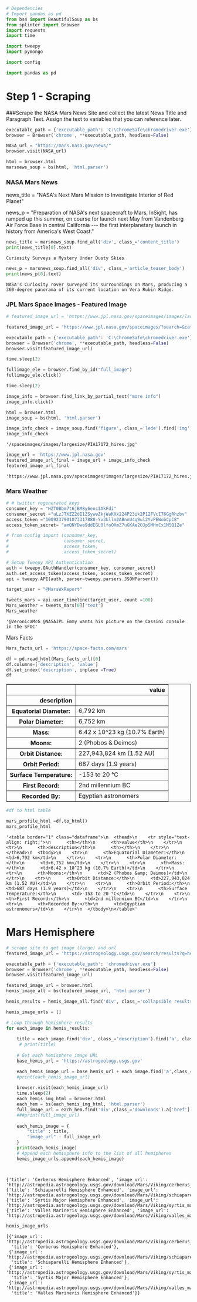 

```python
# Dependencies
# Import pandas as pd
from bs4 import BeautifulSoup as bs
from splinter import Browser
import requests
import time

import tweepy
import pymongo

import config
```


```python
import pandas as pd
```

# Step 1 - Scraping
###Scrape the NASA Mars News Site and collect the latest News Title and Paragraph Text. Assign the text to variables that you can reference later.


```python
executable_path = {'executable_path': 'C:\ChromeSafe\chromedriver.exe'}
browser = Browser('chrome', **executable_path, headless=False)
```


```python
NASA_url = "https://mars.nasa.gov/news/"
browser.visit(NASA_url)
```


```python
html = browser.html
marsnews_soup = bs(html, 'html.parser')
```

### NASA Mars News
news_title = "NASA's Next Mars Mission to Investigate Interior of Red Planet"

news_p = "Preparation of NASA's next spacecraft to Mars, InSight, has ramped up this summer, on course for launch next May from Vandenberg Air Force Base in central California --- the first interplanetary launch in history from America's West Coast."


```python
news_title = marsnews_soup.find_all('div', class_='content_title')
print(news_title[0].text)
```

    Curiosity Surveys a Mystery Under Dusty Skies
    


```python
news_p = marsnews_soup.find_all('div', class_='article_teaser_body')
print(news_p[0].text)
```

    NASA's Curiosity rover surveyed its surroundings on Mars, producing a 360-degree panorama of its current location on Vera Rubin Ridge.
    

### JPL Mars Space Images - Featured Image


```python
# featured_image_url = 'https://www.jpl.nasa.gov/spaceimages/images/largesize/PIA16225_hires.jpg'
```


```python
featured_image_url = 'https://www.jpl.nasa.gov/spaceimages/?search=&category=Mars'

executable_path = {'executable_path': 'C:\ChromeSafe\chromedriver.exe'}
browser = Browser('chrome', **executable_path, headless=False)
browser.visit(featured_image_url)
```


```python
time.sleep(2)

fullimage_ele = browser.find_by_id("full_image")
fullimage_ele.click()
```


```python
time.sleep(2)

image_info = browser.find_link_by_partial_text("more info")
image_info.click()
```


```python
html = browser.html
image_soup = bs(html, 'html.parser')
```


```python
image_info_check = image_soup.find('figure', class_='lede').find('img')['src']
image_info_check
```




    '/spaceimages/images/largesize/PIA17172_hires.jpg'




```python
image_url = 'https://www.jpl.nasa.gov'
featured_image_url_final = image_url + image_info_check
featured_image_url_final
```




    'https://www.jpl.nasa.gov/spaceimages/images/largesize/PIA17172_hires.jpg'



### Mars Weather


```python
# # twitter regenerated keys
consumer_key = "HZT0Bbm7t6jBM8y6encIAkFdi"
consumer_secret ="uLzJTXZZ2dI1ZSyweZkjWaKXx224P23ik2P12FVcI76GgRhzbv"
access_token ="1009237901073317888-Yv3kllm2ABnnU4q9ul2YvPEWobCpC8"
access_token_secret= "amQNYDwe9ddEGL0lfoOXmZ7uGKAe2OJpSMHnCx1M5Q1Ze"
```


```python
# from config import (consumer_key,
#                     consumer_secret,
#                     access_token,
#                     access_token_secret)

# Setup Tweepy API Authentication
auth = tweepy.OAuthHandler(consumer_key, consumer_secret)
auth.set_access_token(access_token, access_token_secret)
api = tweepy.API(auth, parser=tweepy.parsers.JSONParser())
```


```python
target_user = "@MarsWxReport"
```


```python
tweets_mars = api.user_timeline(target_user, count =100)
Mars_weather = tweets_mars[0]['text']
Mars_weather

```




    '@VeronicaMcG @NASAJPL Emmy wants his picture on the Cassini console in the SFOC'



Mars Facts


```python
Mars_facts_url = 'https://space-facts.com/mars'

df = pd.read_html(Mars_facts_url)[0]
df.columns=['description', 'value']
df.set_index('description', inplace =True)
df
```




<div>
<style scoped>
    .dataframe tbody tr th:only-of-type {
        vertical-align: middle;
    }

    .dataframe tbody tr th {
        vertical-align: top;
    }

    .dataframe thead th {
        text-align: right;
    }
</style>
<table border="1" class="dataframe">
  <thead>
    <tr style="text-align: right;">
      <th></th>
      <th>value</th>
    </tr>
    <tr>
      <th>description</th>
      <th></th>
    </tr>
  </thead>
  <tbody>
    <tr>
      <th>Equatorial Diameter:</th>
      <td>6,792 km</td>
    </tr>
    <tr>
      <th>Polar Diameter:</th>
      <td>6,752 km</td>
    </tr>
    <tr>
      <th>Mass:</th>
      <td>6.42 x 10^23 kg (10.7% Earth)</td>
    </tr>
    <tr>
      <th>Moons:</th>
      <td>2 (Phobos &amp; Deimos)</td>
    </tr>
    <tr>
      <th>Orbit Distance:</th>
      <td>227,943,824 km (1.52 AU)</td>
    </tr>
    <tr>
      <th>Orbit Period:</th>
      <td>687 days (1.9 years)</td>
    </tr>
    <tr>
      <th>Surface Temperature:</th>
      <td>-153 to 20 °C</td>
    </tr>
    <tr>
      <th>First Record:</th>
      <td>2nd millennium BC</td>
    </tr>
    <tr>
      <th>Recorded By:</th>
      <td>Egyptian astronomers</td>
    </tr>
  </tbody>
</table>
</div>




```python
#df to html table 

mars_profile_html =df.to_html()
mars_profile_html

```




    '<table border="1" class="dataframe">\n  <thead>\n    <tr style="text-align: right;">\n      <th></th>\n      <th>value</th>\n    </tr>\n    <tr>\n      <th>description</th>\n      <th></th>\n    </tr>\n  </thead>\n  <tbody>\n    <tr>\n      <th>Equatorial Diameter:</th>\n      <td>6,792 km</td>\n    </tr>\n    <tr>\n      <th>Polar Diameter:</th>\n      <td>6,752 km</td>\n    </tr>\n    <tr>\n      <th>Mass:</th>\n      <td>6.42 x 10^23 kg (10.7% Earth)</td>\n    </tr>\n    <tr>\n      <th>Moons:</th>\n      <td>2 (Phobos &amp; Deimos)</td>\n    </tr>\n    <tr>\n      <th>Orbit Distance:</th>\n      <td>227,943,824 km (1.52 AU)</td>\n    </tr>\n    <tr>\n      <th>Orbit Period:</th>\n      <td>687 days (1.9 years)</td>\n    </tr>\n    <tr>\n      <th>Surface Temperature:</th>\n      <td>-153 to 20 °C</td>\n    </tr>\n    <tr>\n      <th>First Record:</th>\n      <td>2nd millennium BC</td>\n    </tr>\n    <tr>\n      <th>Recorded By:</th>\n      <td>Egyptian astronomers</td>\n    </tr>\n  </tbody>\n</table>'



# Mars Hemisphere


```python
# scrape site to get image (large) and url 
featured_image_url = 'https://astrogeology.usgs.gov/search/results?q=hemisphere+enhanced&k1=target&v1=Mars'

executable_path = {'executable_path': 'chromedriver.exe'}
browser = Browser('chrome', **executable_path, headless=False)
browser.visit(featured_image_url)

featured_image_url = browser.html
hemis_image_all = bs(featured_image_url, 'html.parser')
```


```python
hemis_results = hemis_image_all.find('div', class_='collapsible results').find_all('div',class_='item')
```


```python
hemis_image_urls = [] 

# Loop through hemisphere results
for each_image in hemis_results:
    
    title = each_image.find('div', class_='description').find('a', class_='itemLink product-item').h3.text
     # print(title)
     
    # Get each hemisphere image URL
    base_hemis_url = 'https://astrogeology.usgs.gov'

    each_hemis_image_url = base_hemis_url + each_image.find('a',class_='itemLink product-item')['href']
    #print(each_hemis_image_url)
    
    browser.visit(each_hemis_image_url)
    time.sleep(2)
    each_hemis_img_html = browser.html
    each_hem = bs(each_hemis_img_html, 'html.parser')
    full_image_url = each_hem.find('div',class_='downloads').a['href']
    ###print(full_image_url)
    
    each_hemis_image = {
        "title" : title,
        "image_url" : full_image_url
    }
    print(each_hemis_image)
    # Append each hemisphere info to the list of all hemipheres  
    hemis_image_urls.append(each_hemis_image)




```

    {'title': 'Cerberus Hemisphere Enhanced', 'image_url': 'http://astropedia.astrogeology.usgs.gov/download/Mars/Viking/cerberus_enhanced.tif/full.jpg'}
    {'title': 'Schiaparelli Hemisphere Enhanced', 'image_url': 'http://astropedia.astrogeology.usgs.gov/download/Mars/Viking/schiaparelli_enhanced.tif/full.jpg'}
    {'title': 'Syrtis Major Hemisphere Enhanced', 'image_url': 'http://astropedia.astrogeology.usgs.gov/download/Mars/Viking/syrtis_major_enhanced.tif/full.jpg'}
    {'title': 'Valles Marineris Hemisphere Enhanced', 'image_url': 'http://astropedia.astrogeology.usgs.gov/download/Mars/Viking/valles_marineris_enhanced.tif/full.jpg'}
    


```python
hemis_image_urls
```




    [{'image_url': 'http://astropedia.astrogeology.usgs.gov/download/Mars/Viking/cerberus_enhanced.tif/full.jpg',
      'title': 'Cerberus Hemisphere Enhanced'},
     {'image_url': 'http://astropedia.astrogeology.usgs.gov/download/Mars/Viking/schiaparelli_enhanced.tif/full.jpg',
      'title': 'Schiaparelli Hemisphere Enhanced'},
     {'image_url': 'http://astropedia.astrogeology.usgs.gov/download/Mars/Viking/syrtis_major_enhanced.tif/full.jpg',
      'title': 'Syrtis Major Hemisphere Enhanced'},
     {'image_url': 'http://astropedia.astrogeology.usgs.gov/download/Mars/Viking/valles_marineris_enhanced.tif/full.jpg',
      'title': 'Valles Marineris Hemisphere Enhanced'}]



